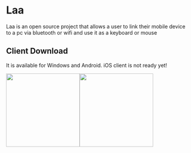 # Laa
Laa is an open source project that allows a user to link their mobile device to a pc via bluetooth or wifi and use it as a keyboard or mouse

## Client Download
It is available for Windows and Android. iOS client is not ready yet!

<a href="https://play.google.com/store/apps/details?id=com.vpnhood.client.android"><img src="https://github.com/vpnhood/VpnHood/wiki/images/download-google-play.png" width="200"></a><a href="https://github.com/jerry08/Laa/releases/latest/download/LaaServer.zip"><img src="https://github.com/vpnhood/VpnHood/wiki/images/download-win.png" width="200"></a>

